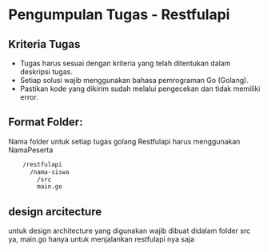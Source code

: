 # Pengumpulan Tugas - Restfulapi

## Kriteria Tugas
 - Tugas harus sesuai dengan kriteria yang telah ditentukan dalam deskripsi tugas.
 - Setiap solusi wajib menggunakan bahasa pemrograman Go (Golang).
 - Pastikan kode yang dikirim sudah melalui pengecekan dan tidak memiliki error.

## Format Folder:
Nama folder untuk setiap tugas golang Restfulapi harus menggunakan NamaPeserta

```sh
    /restfulapi
      /nama-siswa
        /src
        main.go
```

## design arcitecture
untuk design architecture yang digunakan wajib dibuat didalam folder src ya, main.go hanya untuk menjalankan restfulapi nya saja


